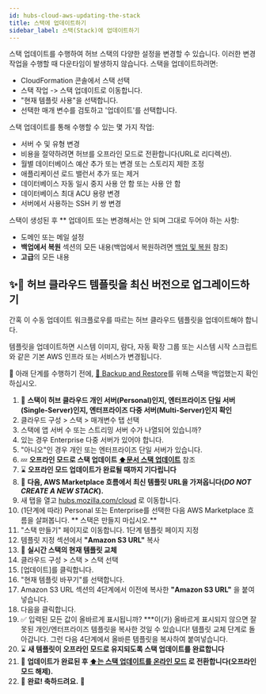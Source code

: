 ```yaml
---
id: hubs-cloud-aws-updating-the-stack
title: 스택에 업데이트하기
sidebar_label: 스택(Stack)에 업데이트하기
---
```


스택 업데이트를 수행하여 허브 스택의 다양한 설정을 변경할 수 있습니다. 이러한 변경 작업을 수행할 때 다운타임이 발생하지 않습니다. 스택을 업데이트하려면:

- CloudFormation 콘솔에서 스택 선택
- 스택 작업 -> 스택 업데이트로 이동합니다.
- "현재 템플릿 사용"을 선택합니다.
- 선택한 매개 변수를 검토하고 '업데이트'를 선택합니다.

스택 업데이트를 통해 수행할 수 있는 몇 가지 작업:

- 서버 수 및 유형 변경
- 비용을 절약하려면 허브를 오프라인 모드로 전환합니다(URL로 리디렉션).
- 월별 데이터베이스 예산 추가 또는 변경 또는 스토리지 제한 조정
- 애플리케이션 로드 밸런서 추가 또는 제거
- 데이터베이스 자동 일시 중지 사용 안 함 또는 사용 안 함
- 데이터베이스 최대 ACU 용량 변경
- 서버에서 사용하는 SSH 키 쌍 변경

스택이 생성된 후 ** 업데이트 또는 변경해서는 안 되며 그대로 두어야 하는 사항:

- 도메인 또는 메일 설정
- **백업에서 복원** 섹션의 모든 내용(백업에서 복원하려면 [백업 및 복원](hubs-cloud-aws-backup-and-restore.md) 참조)
- **고급**의 모든 내용

## ✨📝 허브 클라우드 템플릿을 최신 버전으로 업그레이드하기

간혹 이 수동 업데이트 워크플로우를 따르는 허브 클라우드 템플릿을 업데이트해야 합니다.

템플릿을 업데이트하면 시스템 이미지, 람다, 자동 확장 그룹 또는 시스템 시작 스크립트와 같은 기본 AWS 인프라 또는 서비스가 변경됩니다.

💾 아래 단계를 수행하기 전에, [💾 Backup and Restore](hubs-cloud-aws-backup-and-restore.md)를 위해 스택을 백업했는지 확인하십시오.

1. 🔎 **스택이 허브 클라우드 개인 서버(Personal)인지, 엔터프라이즈 단일 서버(Single-Server)인지, 엔터프라이즈 다중 서버(Multi-Server)인지 확인**
1. 클라우드 구성 > 스택 > 매개변수 탭 선택
1. 스택에 앱 서버 수 또는 스트리밍 서버 수가 나열되어 있습니까?
1. 있는 경우 Enterprise 다중 서버가 있어야 합니다.
1. "아니오"인 경우 개인 또는 엔터프라이즈 단일 서버가 있습니다.
1. 💤 **오프라인 모드로 스택 업데이트 [⬆문서 스택 업데이트](hubs-cloud-aws-updating-the-stack.md)** 참조
1. ⌛ **오프라인 모드 업데이트가 완료될 때까지 기다립니다**
1. 📎 **다음, AWS Marketplace 흐름에서 최신 템플릿 URL을 가져옵니다(_DO NOT CREATE A NEW STACK_).**
1. 새 탭을 열고 [hubs.mozilla.com/cloud](https://hubs.mozilla.com/cloud) 로 이동합니다.
1. (1단계에 따라) Personal 또는 Enterprise를 선택한 다음 AWS Marketplace 흐름을 살펴봅니다. ** 스택은 만들지 마십시오.**
1. "스택 만들기" 페이지로 이동합니다. 1단계 템플릿 페이지 지정
1. 템플릿 지정 섹션에서 **"Amazon S3 URL"** 복사
1. 📝 **실시간 스택의 현재 템플릿 교체**
1. 클라우드 구성 > 스택 > 스택 선택
1. [업데이트]를 클릭합니다.
1. "현재 템플릿 바꾸기"를 선택합니다.
1. Amazon S3 URL 섹션의 4단계에서 이전에 복사한 **"Amazon S3 URL"** 을 붙여넣습니다.
1. 다음을 클릭합니다.
1. ✅ 입력된 모든 값이 올바르게 표시됩니까? ***이(가) 올바르게 표시되지 않으면 잘못된 개인/엔터프라이즈 템플릿을 복사한 것일 수 있습니다! 템플릿 교체 단계로 돌아갑니다. 그런 다음 4단계에서 올바른 템플릿을 복사하여 붙여넣습니다.
1. ⌛ **새 템플릿이 오프라인 모드로 유지되도록 스택 업데이트를 완료합니다**
1. 🌅 **업데이트가 완료된 후 [⬆는 스택 업데이트를 온라인 모드](hubs-cloud-aws-updating-the-stack.md) 로 전환합니다(오프라인 모드 해제).**
1. 🎉 **완료! 축하드려요.** 🎉
